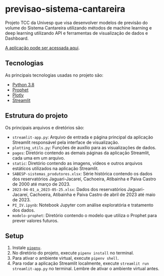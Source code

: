 # previsao-sistema-cantareira
Projeto TCC da Univesp que visa desenvolver modelos de previsão do volume do Sistema Cantareira utilizando métodos de machine learning e deep learning utilizando API e ferramentas de visualização de dados e Dashboard.

[A aplicação pode ser acessada aqui](https://previsao-cantareira.streamlit.app/).

## Tecnologias

As principais tecnologias usadas no projeto são:

* [Python 3.8](https://www.python.org/)
* [Prophet](https://facebook.github.io/prophet/)
* [Plotly](https://plotly.com/)
* [Streamlit](https://streamlit.io/)

## Estrutura do projeto

Os principais arquivos e diretórios são:

* `streamlit-app.py`: Arquivo de entrada e página principal da aplicação Streamlit responsável pela interface de visualização.
* `plotting_utils.py`: Funções de auxílio para as visualizações de dados.
* `pages`: Diretório contendo as demais páginas da aplicação Streamlit, cada uma em um arquivo.
* `static`: Diretório contendo as imagens, vídeos e outros arquivos estáticos utilizados na aplicação Streamlit.
* `SABESP-sistemas_produtores.xlsx`: Série histórica contendo os dados dos reservatórios Jaguari-Jacareí, Cachoeira, Atibainha e Paiva Castro de 2000 até março de 2023.
* `2023-04-01_a_2023-05-25.xlsx`: Dados dos reservatórios Jaguari-Jacareí, Cachoeira, Atibainha e Paiva Castro de abril de 2023 até maio de 2023.
* `PI_IV.ipynb`: Notebook Jupyter com análise exploratória e tratamento dos dados.
* `modelo-prophet`: Diretório contendo o modelo que utiliza o Prophet para prever valores futuros.

## Setup 

 1. Instale [`pipenv`](https://pypi.org/project/pipenv/).
 2. No diretório do projeto, execute `pipenv install` no terminal.
 3. Para ativar o ambiente virtual, execute `pipenv shell`.
 4. Para rodar a aplicação Streamlit localmente, execute `streamlit run streamlit-app.py` no terminal. Lembre de ativar o ambiente virtual antes.
